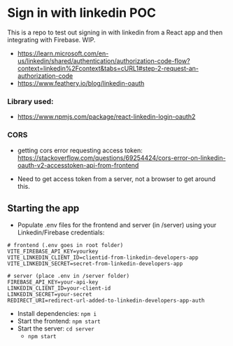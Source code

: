 # Sign in with linkedin POC

This is a repo to test out signing in with linkedin from a React app and then integrating with Firebase. WIP.

- https://learn.microsoft.com/en-us/linkedin/shared/authentication/authorization-code-flow?context=linkedin%2Fcontext&tabs=cURL1#step-2-request-an-authorization-code
- https://www.feathery.io/blog/linkedin-oauth

### Library used:

- https://www.npmjs.com/package/react-linkedin-login-oauth2

### CORS

- getting cors error requesting access token:
  https://stackoverflow.com/questions/69254424/cors-error-on-linkedin-oauth-v2-accesstoken-api-from-frontend

- Need to get access token from a server, not a browser to get around this.

## Starting the app

- Populate .env files for the frontend and server (in /server) using your Linkedin/Firebase credentials:

```
# frontend (.env goes in root folder)
VITE_FIREBASE_API_KEY=yourkey
VITE_LINKEDIN_CLIENT_ID=clientid-from-linkedin-developers-app
VITE_LINKEDIN_SECRET=secret-from-linkedin-developers-app
```

```
# server (place .env in /server folder)
FIREBASE_API_KEY=your-api-key
LINKEDIN_CLIENT_ID=your-client-id
LINKEDIN_SECRET=your-secret
REDIRECT_URI=redirect-url-added-to-linkedin-developers-app-auth
```

- Install dependencies: `npm i`
- Start the frontend: `npm start`
- Start the server: `cd server`
  - `npm start`
